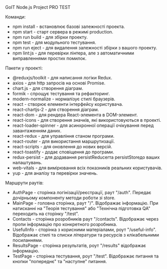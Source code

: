GoIT Node.js Project PRO TEST

Команди:

- npm install - встановлює базові залежності проекта.
- npm start - старт сервера в режимі production.
- npm run build - для збірки проекту.
- npm test - для модульного тестування.
- npm run eject - для видалення залежності збірки з вашого проекту. 
- npm lint:js - для перевірки лінтера, але з автоматичними виправленнями простих помилок.

Пакети у проекті:

- @reduxjs/toolkit - для написання логіки Redux.
- axios - для http запросів на основі Promise.
- chart.js - для створення діаграм.
- formik - спрощує тестування та рефакторинг.
- modern-normalize - нормалізує стилі браузерів.
- react - створює елементи інтерфейсу користувача.
- react-chartjs-2 - для створення діаграм.
- react-dom - для рендера React-элемента в DOM-элемент.
- react-icons - для створення значків, які використовуються в проекті.
- react-loader-spinner - для асинхронної операції очікування перед завантаженням даних.
- react-redux - для управління станом програми.
- react-router - для використання маршрутизації.
- react-scripts - для оновлення до нових версій.
- react-toastify - додає сповіщення до програми.
- redux-persist - для додавання persistReducerта persistStoreдо ваших налаштувань.
- web-vitals - для вимірювання всіх показників реальних користувачів.
- yup - для аналізу та перевірки значень.

Маршрути раутів:

- AuthPage - сторінка логінізації/реєстрації, раут "/auth". Передає дочірньому компоненту методи роботи зі store.
- MainPage - головна сторінка, раут "/". Відображає інформацію. При натисканні на "Теорія тестування" або "Технічна підготовка QA" переходить на сторінку "/test". 
- Contacts - сторінка розробників раут "/contacts". Відображає через пропи інформацію про конкретного розробника.
- UsefulInfo - сторінка з корисними матеріалами, роут "/useful-info". Відображає стилі та списки літератури та ресурсів з клікабельними посиланнями.
- ResultsPage - сторінка результатів, роут "/results" відображає інформацію.
- TestPage - сторінка тестування, роут "/test". Відображає питання та кнопки "попереднє" та "наступне" питання.


